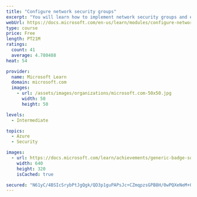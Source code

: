 ```yaml
---
title: "Configure network security groups"
excerpt: "You will learn how to implement network security groups and ensure network security group rules are correctly applied."
webUrl: https://docs.microsoft.com/en-us/learn/modules/configure-network-security-groups/
type: course
price: Free
length: PT21M
ratings:
  count: 41
  average: 4.780488
heat: 54

provider:
  name: Microsoft Learn
  domain: microsoft.com
  images:
    - url: /assets/images/organizations/microsoft.com-50x50.jpg
      width: 50
      height: 50

levels:
  - Intermediate

topics:
  - Azure
  - Security

images:
  - url: https://docs.microsoft.com/learn/achievements/generic-badge-social.png
    width: 640
    height: 320
    isCached: true

secured: "N61yC/4BSIcSrybPtJgQgk/QD3p1guPAPsJc+CZmqpzsGPB8H/0wPQXeNeM+QnUrOGyq76GfvftMKhNjLxJFds+RwvKIPmVpxUiS0MZ68z2H7AKLVw8kr7fDk+5Gw32UnoapJJP1BHt775hsUzxxe3xk8fXzhQz69eY20B+OrYSXdI4SUKvCmbtDlWu/qbIHqBpcuq8g9JT2SNs7r/Qeu16jx7uwNwjlThQExyt3dTVAH2U1/2fgpfcscCFtcOurKJPgScbwn/AzdyuLUYSYuZKjrYfzfwG9FSTR8FB3KY+J1kdHCUbJw/X0vInEIjU7EHzgVO9/ampyndkDzO8ZUdv8FNBi2jNbrJ0a36MY/IZKrtE+1B+trYOSVeZ1u9QSqLre4bzvfzwZCDNLKfDntsnPNXo8VI8lPUy2pJhDlr0=;sdXu16oD5rvZ9EmSCJf1lw=="
---
```


